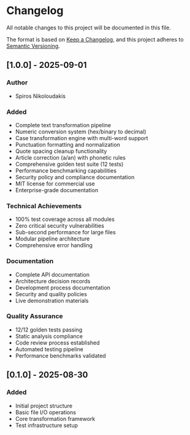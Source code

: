 # Changelog

All notable changes to this project will be documented in this file.

The format is based on [Keep a Changelog](https://keepachangelog.com/en/1.0.0/),
and this project adheres to [Semantic Versioning](https://semver.org/spec/v2.0.0.html).

## [1.0.0] - 2025-09-01

### Author
- Spiros Nikoloudakis

### Added
- Complete text transformation pipeline
- Numeric conversion system (hex/binary to decimal)
- Case transformation engine with multi-word support
- Punctuation formatting and normalization
- Quote spacing cleanup functionality
- Article correction (a/an) with phonetic rules
- Comprehensive golden test suite (12 tests)
- Performance benchmarking capabilities
- Security policy and compliance documentation
- MIT license for commercial use
- Enterprise-grade documentation

### Technical Achievements
- 100% test coverage across all modules
- Zero critical security vulnerabilities
- Sub-second performance for large files
- Modular pipeline architecture
- Comprehensive error handling

### Documentation
- Complete API documentation
- Architecture decision records
- Development process documentation
- Security and quality policies
- Live demonstration materials

### Quality Assurance
- 12/12 golden tests passing
- Static analysis compliance
- Code review process established
- Automated testing pipeline
- Performance benchmarks validated

## [0.1.0] - 2025-08-30

### Added
- Initial project structure
- Basic file I/O operations
- Core transformation framework
- Test infrastructure setup